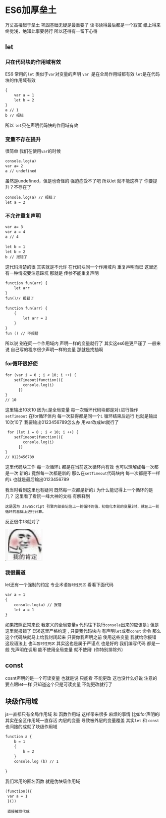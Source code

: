 # ES6加厚垒土
万丈高楼起于垒土 巩固基础无疑是最重要了
读书读得最后都是一个寂寞
纸上得来终觉浅，绝知此事要躬行 
所以还得有一留下心得
## let
### 只在代码块的作用域有效
ES6 常用的`let` 类似于`var`对变量的声明 
`var `是在全局作用域都有效
`let`是在代码块的作用域有效
```
{
    var a = 1
    let b = 2
}
a // 1
b // 报错
```
所以 `let`只在声明代码快的作用域有效
### 变量不存在提升
很简单 我们在使用`var`的时候
```
console.log(a)
var a= 2
a // undefined
```
虽然是undefined，但是也奇怪的 强迫症受不了吧
所以let 就不能这样了 你要提升？不存在了 
```
console.log(a) // 报错了
let a = 2
```
### 不允许重复声明
```
var a= 3
var a = 4
a // 4

let b = 1
let b = 2
b // 报错了
```
这代码清楚的很 其实就是不允许 在代码块同一个作用域内 重复声明而已
这里还有一种情况要注意踩坑 那就是 传参不能重复声明
```
function fun(arr) {
    let arr 
}
fun()// 报错了

function fun(arr) {
    {
        let arr = 2
    }
}
fun () // 不报错
```
所以说 别在同一个作用域内 声明一样的变量就行了 
其实这es6是更严谨了 一般来说 自己写的程序很少声明一样的变量 那就是找抽啊

### for循环很好使
```
for (var i = 0 ; i < 10; i ++) {
    setTimeout(function(){
        console.log(i)
      })
}
// 10
```
这里输出10次10 因为`i`是全局变量 每一次循环代码块都是对`i`进行操作
`setTimeout` 在for循环体内 每一次获得都是同一个`i` 循环结束后运行 也就是输出10次10了
我要输出0123456789怎么办 用var改成let就行了
```
 for (let i = 0 ; i < 10; i ++) {
    setTimeout(function(){
        console.log(i)
      })
}
// 0123456789
```
这里代码块工作 每一次循环`i` 都是在当前这次循环内有效 也可以理解成每一次都是一次 新的`i`
竟然每一次都是新的 那么在`setTimeout`代码块内 每一次都是不一样的`i` 也就是最后输出0123456789

我当时看到这里也有疑问 既然每一次都是新的`i` 为什么能记得上一个循环的是几？
这里看了看阮一峰大神的文档  有解释到
```
这是因为 JavaScript 引擎内部会记住上一轮循环的值，初始化本轮的变量i时，就在上一轮循环的基础上进行计算。
```
反正很牛13就对了

![](./_image/2020-12-11-20-35-01.jpg)

### 我很霸道
let还有一个强制的约定 专业术语`暂时性死区`
看看下面代码
```
var a = 1
{
    console.log(a) // 报错
    let a = 1
}
```
如果按照正常来说 我定义的全局变量`a` 代码往下执行`console`出来的应该是`1`
但是这里就报错了 
ES6这里严格约定 , 只要我代码块内 有声明`let`或者`const` 命令 那么这个代码块就马上给我封闭起来
只要你我声明之前 使用这些变量 我就给你报错
这段语法上 也叫`暂时性死区`
其实这也是属于严谨点 也是好的 我们编写代码 都是一般 先声明在调用 能不使用全局变量 就不使用!
(你特别排除外)


## const
cosnt声明的是一个可读变量 也就是说 只能看 不能更改
这也没什么好说 注意的要点跟let一样 
只知道这个只是可读变量 不能更改就行了


## 块级作用域
js一直都只有全局作用域 和 函数作用域
这样带来很多 麻烦的事情
比如for声明的i 其实在全区作用域一直存活
内层的变量 导致被外层的变量覆盖
其实`let` 和 `const` 也间接的成就了块级作用域
```
function a {
    b = 1
    {
        b = 2
    }
    console.log (b) // 1

}
```
我们常用的匿名函数 就是伪块级作用域
```
(function(){
 var a = 1 
 }())
 
 直接被取代成
```
